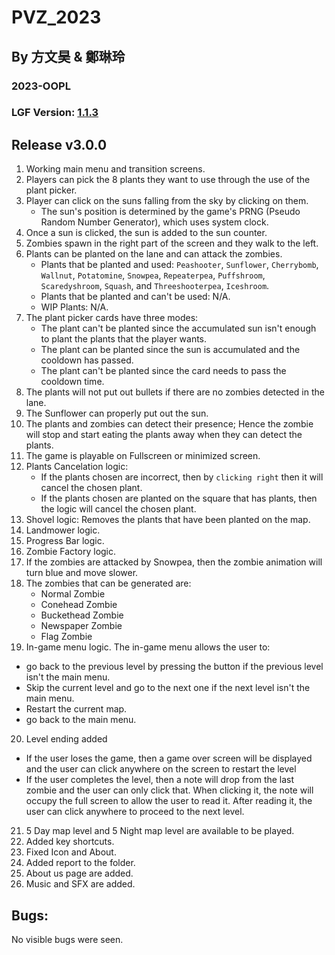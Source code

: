 # PVZ_2023  

## By 方文昊 & 鄭琳玲  

### 2023-OOPL  
### LGF Version: [1.1.3](https://github.com/ntut-xuan/LeistungsstarkesGameFramework/releases/tag/v1.1.3)  

## Release v3.0.0

1. Working main menu and transition screens.
2. Players can pick the 8 plants they want to use through the use of the plant picker.
3. Player can click on the suns falling from the sky by clicking on them.
    - The sun's position is determined by the game's PRNG (Pseudo Random Number Generator), which uses system clock.
4. Once a sun is clicked, the sun is added to the sun counter.
5. Zombies spawn in the right part of the screen and they walk to the left.
6. Plants can be planted on the lane and can attack the zombies.
    - Plants that be planted and used: `Peashooter`, `Sunflower`, `Cherrybomb`, `Wallnut`, `Potatomine`, `Snowpea`, `Repeaterpea`, `Puffshroom`, `Scaredyshroom`, `Squash`, and `Threeshooterpea`, `Iceshroom`.
    - Plants that be planted and can't be used: N/A.
    - WIP Plants: N/A.
7. The plant picker cards have three modes:
    - The plant can't be planted since the accumulated sun isn't enough to plant the plants that the player wants.
    - The plant can be planted since the sun is accumulated and the cooldown has passed.
    - The plant can't be planted since the card needs to pass the cooldown time.
8. The plants will not put out bullets if there are no zombies detected in the lane.
9. The Sunflower can properly put out the sun.
10. The plants and zombies can detect their presence; Hence the zombie will stop and start eating the plants away when they can detect the plants.
11. The game is playable on Fullscreen or minimized screen.
12. Plants Cancelation logic:
    - If the plants chosen are incorrect, then by `clicking right` then it will cancel the chosen plant.
    - If the plants chosen are planted on the square that has plants, then the logic will cancel the chosen plant.
13. Shovel logic: Removes the plants that have been planted on the map.
14. Landmower logic.
15. Progress Bar logic.
16. Zombie Factory logic.
17. If the zombies are attacked by Snowpea, then the zombie animation will turn blue and move slower.
18. The zombies that can be generated are:
    - Normal Zombie
    - Conehead Zombie
    - Buckethead Zombie
    - Newspaper Zombie
    - Flag Zombie
19. In-game menu logic. The in-game menu allows the user to:
  - go back to the previous level by pressing the button if the previous level isn't the main menu.
  - Skip the current level and go to the next one if the next level isn't the main menu.
  - Restart the current map.
  - go back to the main menu.
20. Level ending added
  - If the user loses the game, then a game over screen will be displayed and the user can click anywhere on the screen to restart the level
  - If the user completes the level, then a note will drop from the last zombie and the user can only click that. When clicking it, the note will occupy the full screen to allow the user to read it. After reading it, the user can click anywhere to proceed to the next level.
21. 5 Day map level and 5 Night map level are available to be played.
22. Added key shortcuts.
23. Fixed Icon and About.
24. Added report to the folder.
25. About us page are added.
26. Music and SFX are added.

## Bugs:

No visible bugs were seen.
